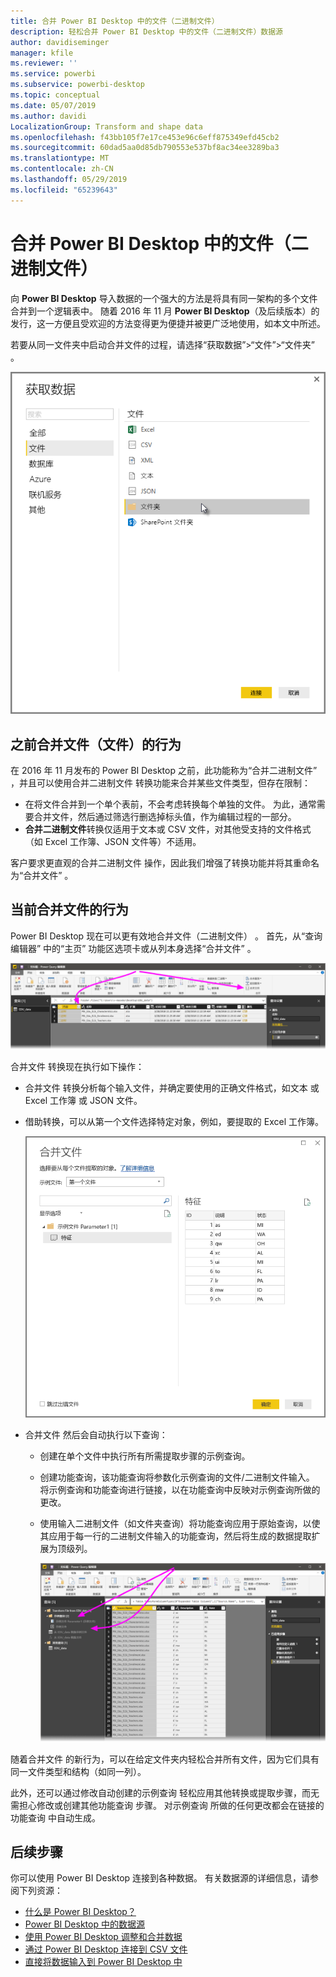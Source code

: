 ```yaml
---
title: 合并 Power BI Desktop 中的文件（二进制文件）
description: 轻松合并 Power BI Desktop 中的文件（二进制文件）数据源
author: davidiseminger
manager: kfile
ms.reviewer: ''
ms.service: powerbi
ms.subservice: powerbi-desktop
ms.topic: conceptual
ms.date: 05/07/2019
ms.author: davidi
LocalizationGroup: Transform and shape data
ms.openlocfilehash: f43bb105f7e17ce453e96c6eff875349efd45cb2
ms.sourcegitcommit: 60dad5aa0d85db790553e537bf8ac34ee3289ba3
ms.translationtype: MT
ms.contentlocale: zh-CN
ms.lasthandoff: 05/29/2019
ms.locfileid: "65239643"
---
```

# <a name="combine-files-binaries-in-power-bi-desktop"></a>合并 Power BI Desktop 中的文件（二进制文件）
向 **Power BI Desktop** 导入数据的一个强大的方法是将具有同一架构的多个文件合并到一个逻辑表中。 随着 2016 年 11 月 **Power BI Desktop**（及后续版本）的发行，这一方便且受欢迎的方法变得更为便捷并被更广泛地使用，如本文中所述。

若要从同一文件夹中启动合并文件的过程，请选择“获取数据”>“文件”>“文件夹”  。

![](media/desktop-combine-binaries/combine-binaries_1.png)

## <a name="previous-combine-files-binaries-behavior"></a>之前合并文件（文件）的行为
在 2016 年 11 月发布的 Power BI Desktop  之前，此功能称为“合并二进制文件”  ，并且可以使用合并二进制文件  转换功能来合并某些文件类型，但存在限制：

* 在将文件合并到一个单个表前，不会考虑转换每个单独的文件。 为此，通常需要合并文件，然后通过筛选行删选掉标头值，作为编辑过程的一部分。 
* **合并二进制文件**转换仅适用于文本或 CSV 文件，对其他受支持的文件格式（如 Excel 工作簿、JSON 文件等）不适用。  

客户要求更直观的合并二进制文件  操作，因此我们增强了转换功能并将其重命名为“合并文件”  。

## <a name="current-combine-files-behavior"></a>当前合并文件的行为
Power BI Desktop  现在可以更有效地合并文件（二进制文件）  。 首先，从“查询编辑器”  中的“主页”  功能区选项卡或从列本身选择“合并文件”  。

![](media/desktop-combine-binaries/combine-binaries_2a.png)

合并文件  转换现在执行如下操作：

* 合并文件  转换分析每个输入文件，并确定要使用的正确文件格式，如文本  或 Excel 工作簿  或 JSON  文件。
* 借助转换，可以从第一个文件选择特定对象，例如，要提取的 Excel 工作簿。 
  
  ![](media/desktop-combine-binaries/combine-binaries_3.png)
* 合并文件  然后会自动执行以下查询：
  
  * 创建在单个文件中执行所有所需提取步骤的示例查询。
  * 创建功能查询，该功能查询将参数化示例查询的文件/二进制文件输入。   将示例查询和功能查询进行链接，以在功能查询中反映对示例查询所做的更改。
  * 使用输入二进制文件（如文件夹查询）将功能查询应用于原始查询，以使其应用于每一行的二进制文件输入的功能查询，然后将生成的数据提取扩展为顶级列。  
    
    ![](media/desktop-combine-binaries/combine-binaries_4.png)

随着合并文件  的新行为，可以在给定文件夹内轻松合并所有文件，因为它们具有同一文件类型和结构（如同一列）。

此外，还可以通过修改自动创建的示例查询  轻松应用其他转换或提取步骤，而无需担心修改或创建其他功能查询  步骤。 对示例查询  所做的任何更改都会在链接的功能查询  中自动生成。

## <a name="next-steps"></a>后续步骤
你可以使用 Power BI Desktop 连接到各种数据。 有关数据源的详细信息，请参阅下列资源：

* [什么是 Power BI Desktop？](desktop-what-is-desktop.md)
* [Power BI Desktop 中的数据源](desktop-data-sources.md)
* [使用 Power BI Desktop 调整和合并数据](desktop-shape-and-combine-data.md)
* [通过 Power BI Desktop 连接到 CSV 文件](desktop-connect-csv.md)   
* [直接将数据输入到 Power BI Desktop 中](desktop-enter-data-directly-into-desktop.md)   

